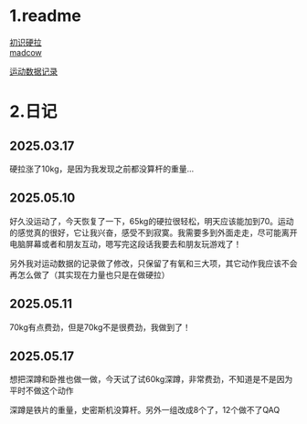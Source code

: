 # 1.readme
[初识硬拉](https://zhuanlan.zhihu.com/p/389072375)  
[madcow](https://zhuanlan.zhihu.com/p/443416121)  

[运动数据记录](https://github.com/RaDsZ2z/sports/blob/main/exercises_record.ipynb)

# 2.日记
## 2025.03.17

硬拉涨了10kg，是因为我发现之前都没算杆的重量...

## 2025.05.10

好久没运动了，今天恢复了一下，65kg的硬拉很轻松，明天应该能加到70。运动的感觉真的很好，它让我兴奋，感受不到寂寞。我需要多到外面走走，尽可能离开电脑屏幕或者和朋友互动，嗯写完这段话我要去和朋友玩游戏了！  

另外我对运动数据的记录做了修改，只保留了有氧和三大项，其它动作我应该不会再怎么做了（其实现在力量也只是在做硬拉）

## 2025.05.11

70kg有点费劲，但是70kg不是很费劲，我做到了！

## 2025.05.17

想把深蹲和卧推也做一做，今天试了试60kg深蹲，非常费劲，不知道是不是因为平时不做这个动作  

深蹲是铁片的重量，史密斯机没算杆。另外一组改成8个了，12个做不了QAQ
